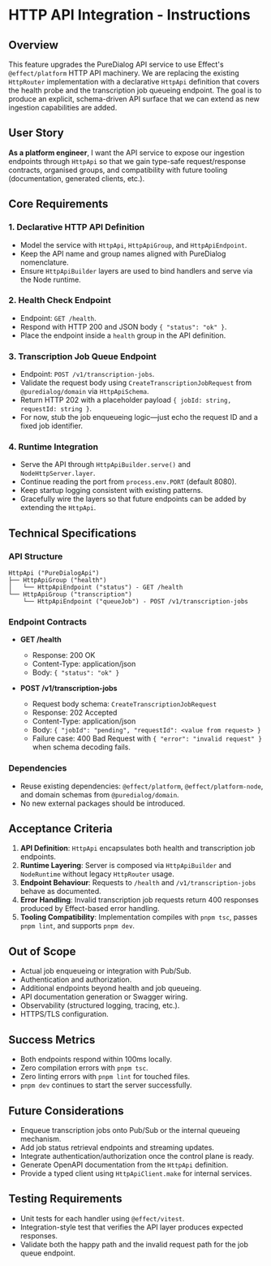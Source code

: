 # HTTP API Integration - Instructions

## Overview

This feature upgrades the PureDialog API service to use Effect's `@effect/platform` HTTP API machinery. We are replacing the existing `HttpRouter` implementation with a declarative `HttpApi` definition that covers the health probe and the transcription job queueing endpoint. The goal is to produce an explicit, schema-driven API surface that we can extend as new ingestion capabilities are added.

## User Story

**As a platform engineer**, I want the API service to expose our ingestion endpoints through `HttpApi` so that we gain type-safe request/response contracts, organised groups, and compatibility with future tooling (documentation, generated clients, etc.).

## Core Requirements

### 1. Declarative HTTP API Definition
- Model the service with `HttpApi`, `HttpApiGroup`, and `HttpApiEndpoint`.
- Keep the API name and group names aligned with PureDialog nomenclature.
- Ensure `HttpApiBuilder` layers are used to bind handlers and serve via the Node runtime.

### 2. Health Check Endpoint
- Endpoint: `GET /health`.
- Respond with HTTP 200 and JSON body `{ "status": "ok" }`.
- Place the endpoint inside a `health` group in the API definition.

### 3. Transcription Job Queue Endpoint
- Endpoint: `POST /v1/transcription-jobs`.
- Validate the request body using `CreateTranscriptionJobRequest` from `@puredialog/domain` via `HttpApiSchema`.
- Return HTTP 202 with a placeholder payload `{ jobId: string, requestId: string }`.
- For now, stub the job enqueueing logic—just echo the request ID and a fixed job identifier.

### 4. Runtime Integration
- Serve the API through `HttpApiBuilder.serve()` and `NodeHttpServer.layer`.
- Continue reading the port from `process.env.PORT` (default 8080).
- Keep startup logging consistent with existing patterns.
- Gracefully wire the layers so that future endpoints can be added by extending the `HttpApi`.

## Technical Specifications

### API Structure
```
HttpApi ("PureDialogApi")
├── HttpApiGroup ("health")
│   └── HttpApiEndpoint ("status") - GET /health
└── HttpApiGroup ("transcription")
    └── HttpApiEndpoint ("queueJob") - POST /v1/transcription-jobs
```

### Endpoint Contracts
- **GET /health**
  - Response: 200 OK
  - Content-Type: application/json
  - Body: `{ "status": "ok" }`

- **POST /v1/transcription-jobs**
  - Request body schema: `CreateTranscriptionJobRequest`
  - Response: 202 Accepted
  - Content-Type: application/json
  - Body: `{ "jobId": "pending", "requestId": <value from request> }`
  - Failure case: 400 Bad Request with `{ "error": "invalid request" }` when schema decoding fails.

### Dependencies
- Reuse existing dependencies: `@effect/platform`, `@effect/platform-node`, and domain schemas from `@puredialog/domain`.
- No new external packages should be introduced.

## Acceptance Criteria

1. **API Definition**: `HttpApi` encapsulates both health and transcription job endpoints.
2. **Runtime Layering**: Server is composed via `HttpApiBuilder` and `NodeRuntime` without legacy `HttpRouter` usage.
3. **Endpoint Behaviour**: Requests to `/health` and `/v1/transcription-jobs` behave as documented.
4. **Error Handling**: Invalid transcription job requests return 400 responses produced by Effect-based error handling.
5. **Tooling Compatibility**: Implementation compiles with `pnpm tsc`, passes `pnpm lint`, and supports `pnpm dev`.

## Out of Scope

- Actual job enqueueing or integration with Pub/Sub.
- Authentication and authorization.
- Additional endpoints beyond health and job queueing.
- API documentation generation or Swagger wiring.
- Observability (structured logging, tracing, etc.).
- HTTPS/TLS configuration.

## Success Metrics

- Both endpoints respond within 100ms locally.
- Zero compilation errors with `pnpm tsc`.
- Zero linting errors with `pnpm lint` for touched files.
- `pnpm dev` continues to start the server successfully.

## Future Considerations

- Enqueue transcription jobs onto Pub/Sub or the internal queueing mechanism.
- Add job status retrieval endpoints and streaming updates.
- Integrate authentication/authorization once the control plane is ready.
- Generate OpenAPI documentation from the `HttpApi` definition.
- Provide a typed client using `HttpApiClient.make` for internal services.

## Testing Requirements

- Unit tests for each handler using `@effect/vitest`.
- Integration-style test that verifies the API layer produces expected responses.
- Validate both the happy path and the invalid request path for the job queue endpoint.
